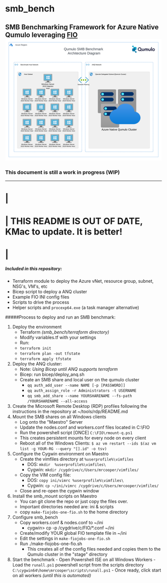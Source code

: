 # smb_bench
SMB Benchmarking Framework for Azure Native Qumulo leveraging [FIO](https://github.com/axboe/fio)
![SMB Bench Architecture Diagram](https://github.com/qumulokmac/smb_bench/blob/main/docs/smb_bench_diagram_anq.png)
---
### This document is still a work in progress (WIP)
---

# |
# | THIS README IS OUT OF DATE, KMac to update. It is better! 
# |

##### Included in this repository: 

- Terraform module to deploy the Azure vNet, resource group, subnet, NSG's, VM's, etc
- Bicep script to deploy a ANQ cluster
- Example FIO INI config files 
- Scripts to drive the process
- Helper scripts and `procexp64.exe` (a task manager alternative)

#####Process to deploy and run an SMB benchmark: 

1. Deploy the environment
	- Terraform *(smb_bench/terraform directory)*
	- Modify variables.tf with your settings
	- Run: 
	- `terraform init`
	- `terraform plan -out tfstate`
	- `terraform apply tfstate`
2. Deploy the ANQ cluster: 
	- Note: *Using Bicep until ANQ supports terraform*
	- Bicep: run bicep/deploy_anq.sh	
	- Create an SMB share and local user on the qumulo cluster 
		- `qq auth_add_user --name NAME [-p [PASSWORD]]`
		- `qq auth_assign_role -r Administrators -t USERNAME`
		- `qq smb_add_share --name YOURSHARENAME --fs-path /YOURSHARENAME --all-access`
3. Create the Microsoft Remote Desktop (RDP) profiles following the instructions in the repository at ~/tools/rdp/README.md
4. Mount the SMB shares on all Windows clients
	- Log onto the "Maestro" Server
	- Update the nodes.conf and workers.conf files located in C:\FIO 
	- Run the powershell script [ONCE] `C:\FIO\rmount-q.ps1` 
	- This creates persistent mounts for every node on every client
	- Reboot all of the Windows Clients:
		`$ az vm restart --ids $(az vm list -g YOUR-RG --query "[].id" -o tsv)`
5. Configure the Cygwin environment on Maestro
	- Create the vimfiles directory at `%userprofile%\vimfiles`
		- DOS: `mkdir  %userprofile%\vimfiles\`
		- Cygwin: `mkdir /cygdrive/c/Users/mrcooper/vimfiles/`
	- Copy the VIM config file: 
		- DOS: `copy ini/vimrc %userprofile%\vimfiles\`
		- Cygwin: `cp ~/ini/vimrc /cygdrive/c/Users/mrcooper/vimfiles/`
	- Close and re-open the cygwin window
6. Install the smb_mount scripts on Maestro
	- You can git clone the repo or just copy the files over. 
	- Important directories needed are: ini & scripts
	- copy `make-fiojobs-one-fio.sh` to the home directory 
7. Configure smb_bench
	- Copy workers.conf & nodes.conf to ~/ini 
		- cygwin> cp -p /cygdrive/c/FIO/*.conf ~/ini
	- Create/modify YOUR global FIO template file in ~/ini
	- Edit the settings in `make-fiojobs-one-fio.sh`
	- Run ./make-fiojobs-one-fio.sh 
		- This creates all of the config files needed and copies them to the Qumulo cluster in the "stage" directory
8. Start the benchmark 
		- Open Powershell ISE on all Windows Workers
		- Load the `runall.ps1` powershell script from the scripts directory `C:\cygwin64\home\mrcooper\scripts\runall.ps1`
		- Once ready, click start on all workers *(until this is automated)*



